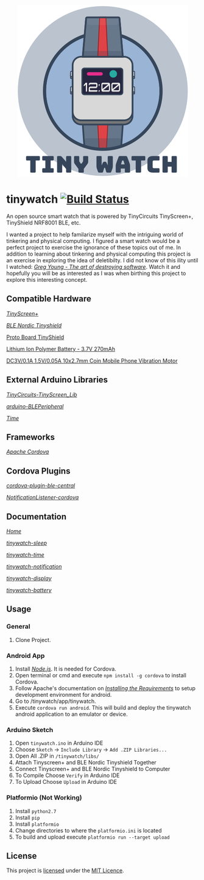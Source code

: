 <p align="center"><img src="https://github.com/cbolgiano/tinywatch/blob/develop/assets/img/tinywatch.png" /> </p>

# tinywatch [![Build Status](https://travis-ci.org/cbolgiano/tinywatch.svg?branch=develop)](https://travis-ci.org/cbolgiano/tinywatch)
An open source smart watch that is powered by TinyCircuits TinyScreen+, TinyShield NRF8001 BLE, etc.

I wanted a project to help familarize myself with the intriguing world of tinkering and physical computing. I figured a smart watch would be a perfect project to exercise the ignorance of these topics out of me. In addition to learning about tinkering and physical computing this project is an exercise in exploring the idea of deletibilty. I did not know of this ility until I watched: *[Greg Young - The art of destroying software](https://vimeo.com/108441214)*.  Watch it and hopefully you will be as interested as I was when birthing this project to explore this interesting concept.

## Compatible Hardware

*[TinyScreen+](https://tinycircuits.com/collections/all/products/tinyscreenplus)*

*[BLE Nordic Tinyshield](https://tinycircuits.com/collections/all/products/bluetooth-low-energy-nordic-tinyshield)*

[Proto Board TinyShield](https://tinycircuits.com/collections/proto-boards/products/proto-board-tinyshield)

[Lithium Ion Polymer Battery - 3.7V 270mAh](https://tinycircuits.com/collections/accessories/products/lithium-ion-polymer-battery-3-7v-270mah)

[DC3V/0.1A 1.5V/0.05A 10x2.7mm Coin Mobile Phone Vibration Motor](https://www.amazon.com/gp/product/B00PZYMCT8/ref=ox_sc_sfl_title_4?ie=UTF8&psc=1&smid=ATVPDKIKX0DER)

## External Arduino Libraries

*[TinyCircuits-TinyScreen_Lib](https://github.com/TinyCircuits/TinyCircuits-TinyScreen_Lib)*

*[arduino-BLEPeripheral](https://github.com/sandeepmistry/arduino-BLEPeripheral)*

*[Time](https://github.com/PaulStoffregen/Time)*

## Frameworks

*[Apache Cordova](https://cordova.apache.org/)*

## Cordova Plugins

*[cordova-plugin-ble-central](https://github.com/don/cordova-plugin-ble-central)*

*[NotificationListener-cordova](https://github.com/coconauts/NotificationListener-cordova)*

## Documentation

*[Home](https://github.com/cbolgiano/tinywatch/wiki)*

*[tinywatch-sleep](https://github.com/cbolgiano/tinywatch/wiki/tinywatch-sleep)*

*[tinywatch-time](https://github.com/cbolgiano/tinywatch/wiki/tinywatch-time)*

*[tinywatch-notification](https://github.com/cbolgiano/tinywatch/wiki/tinywatch-notification)*

*[tinywatch-display](https://github.com/cbolgiano/tinywatch/wiki/tinywatch-display)*

*[tinywatch-battery](https://github.com/cbolgiano/tinywatch/wiki/tinywatch-battery)*

## Usage

### General 
1. Clone Project.

### Android App
1. Install *[Node.js](https://nodejs.org/en/)*. It is needed for Cordova.
2. Open terminal or cmd and execute ```npm install -g cordova``` to install Cordova.
3. Follow Apache's documentation on *[Installing the Requirements](https://cordova.apache.org/docs/en/latest/guide/platforms/android/index.html#installing-the-requirements)* to setup development environment for android.
4. Go to /tinywatch/app/tinywatch.
5. Execute ```cordova run android```. This will build and deploy the tinywatch android application to an emulator or device.

### Arduino Sketch
1. Open ```tinywatch.ino``` in Arduino IDE
2. Choose ```Sketch``` -> ```Include Library``` -> ```Add .ZIP Libraries...```
3. Open All .ZIP in ```/tinywatch/libs/```
4. Attach Tinyscreen+ and BLE Nordic Tinyshield Together
5. Connect Tinyscreen+ and BLE Nordic Tinyshield to Computer
6. To Compile Choose ```Verify``` in Arduino IDE
7. To Upload Choose ```Upload``` in Arduino IDE

### Platformio (Not Working)
1. Install ```python2.7```
2. Install ```pip```
3. Install ```platformio```
4. Change directories to where the ```platformio.ini``` is located
5. To build and upload execute ```platformio run --target upload```

## License

This project is [licensed](LICENSE) under the [MIT Licence](http://en.wikipedia.org/wiki/MIT_License).
